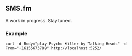 ## SMS.fm

A work in progress. Stay tuned.

### Example

```
curl -d Body="play Psycho Killer by Talking Heads" -d From="+16155673789" http://localhost:5252/
```
